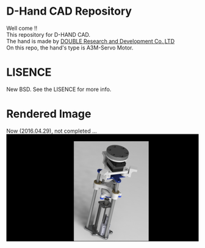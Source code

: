 # D-Hand CAD Repository

Well come !!  
This repository for D-HAND CAD.  
The hand is made by [DOUBLE Research and Development Co.,LTD](http://www.j-d.co.jp/dhand/dhand_top.html)  
On this repo, the hand's type is A3M-Servo Motor.  

# LISENCE
New BSD.
See the LISENCE for more info.

# Rendered Image
Now (2016.04.29), not completed ...
![rendered_img](img/rendered.JPG)
